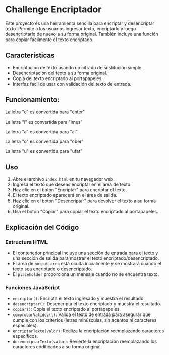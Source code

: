 # Challenge Encriptador

Este proyecto es una herramienta sencilla para encriptar y desencriptar texto. Permite a los usuarios ingresar texto, encriptarlo y luego desencriptarlo de nuevo a su forma original. También incluye una función para copiar fácilmente el texto encriptado.

## Características

- Encriptación de texto usando un cifrado de sustitución simple.
- Desencriptación del texto a su forma original.
- Copia del texto encriptado al portapapeles.
- Interfaz fácil de usar con validación del texto de entrada.

## Funcionamiento:
La letra "e" es convertida para "enter"

La letra "i" es convertida para "imes"

La letra "a" es convertida para "ai"

La letra "o" es convertida para "ober"

La letra "u" es convertida para "ufat"



## Uso

1. Abre el archivo `index.html` en tu navegador web.
2. Ingresa el texto que deseas encriptar en el área de texto.
3. Haz clic en el botón "Encriptar" para encriptar el texto.
4. El texto encriptado aparecerá en el área de salida.
5. Haz clic en el botón "Desencriptar" para devolver el texto a su forma original.
6. Usa el botón "Copiar" para copiar el texto encriptado al portapapeles.

## Explicación del Código

### Estructura HTML

- El contenedor principal incluye una sección de entrada para el texto y una sección de salida para mostrar el texto encriptado/desencriptado.
- El área de `output-area` está oculta inicialmente y se mostrará cuando el texto sea encriptado o desencriptado.
- El `placeholder` proporciona un mensaje cuando no se encuentra texto.

### Funciones JavaScript

- `encriptar()`: Encripta el texto ingresado y muestra el resultado.
- `desencriptar()`: Desencripta el texto encriptado y muestra el resultado.
- `copiar()`: Copia el texto encriptado al portapapeles.
- `comprobarValidez(t)`: Valida el texto de entrada para asegurar que cumple con los criterios (letras minúsculas, sin acentos ni caracteres especiales).
- `encriptarTexto(valor)`: Realiza la encriptación reemplazando caracteres específicos.
- `desencriptarTexto(valor)`: Revierte la encriptación reemplazando los caracteres codificados a su forma original.
